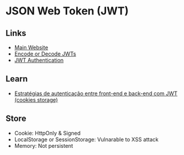 # JSON Web Token (JWT)

<!--
https://youtube.com/watch?v=zYi9PguVFx8

http://jwtbuilder.jamiekurtz.com
https://javainuse.com/jwtgenerator
-->

## Links

- [Main Website](https://jwt.io/)
- [Encode or Decode JWTs](https://jsonwebtoken.io/)
- [JWT Authentication](https://roadmap.sh/guides/jwt-authentication)

## Learn

- [Estratégias de autenticação entre front-end e back-end com JWT (cookies storage)](https://youtube.com/watch?v=YcH2kxqK3nc)

## Store

<!--
SameSite=strict
-->

- Cookie: HttpOnly & Signed
- LocalStorage or SessionStorage: Vulnarable to XSS attack
- Memory: Not persistent

<!--
- SAML 1.1/2.0
  - XML based
  - Many encryption & signature options
  - Very expressive
- Simple Web Token (SWT)
  - Form/URL encoded
  - Symmetric signatures only
- JSON Web Token (JWT)
  - JSON encoded
  - Symmetric and asymmetric signatures (HMACSHA256-384, ECDSA, RSA)
  - Symmetric and asymmetric encryption (RSA, AES/CGM)
  - (The new standard)
-->

<!--
Issuer (iss)
Subject (sub)
Audience (aud)
Expiration (exp)
-->

<!--
Header

{
  "typ": "JWT",
  "alg": "HS256"
}

Claims

{
  "iss": "http://myissuer",
  "exp": "1340819380",
  "aud": "http://myresource",
  "sub": "john",

  "client": "xyz",
  "scope": ["read", "search"],
}

Signature

{

}
-->

<!--
JWT_SECRET_KEY=S3cr3t_K@Key
-->
